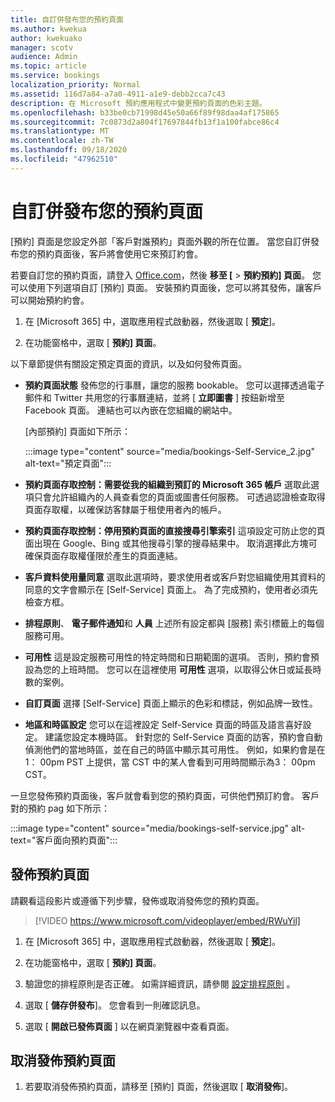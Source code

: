```yaml
---
title: 自訂併發布您的預約頁面
ms.author: kwekua
author: kwekuako
manager: scotv
audience: Admin
ms.topic: article
ms.service: bookings
localization_priority: Normal
ms.assetid: 116d7a84-a7a0-4911-a1e9-debb2cca7c43
description: 在 Microsoft 預約應用程式中變更預約頁面的色彩主題。
ms.openlocfilehash: b33be0cb71998d45e50a66f89f98daa4af175865
ms.sourcegitcommit: 7c0873d2a804f17697844fb13f1a100fabce86c4
ms.translationtype: MT
ms.contentlocale: zh-TW
ms.lasthandoff: 09/18/2020
ms.locfileid: "47962510"
---
```

# <a name="customize-and-publish-your-booking-page"></a>自訂併發布您的預約頁面

[預約] 頁面是您設定外部「客戶對誰預約」頁面外觀的所在位置。 當您自訂併發布您的預約頁面後，客戶將會使用它來預訂約會。

若要自訂您的預約頁面，請登入 [Office.com](https://office.com)，然後 **移至 [** \> **預約預約] 頁面**。 您可以使用下列選項自訂 [預約] 頁面。 安裝預約頁面後，您可以將其發佈，讓客戶可以開始預約約會。

1. 在 [Microsoft 365] 中，選取應用程式啟動器，然後選取 [ **預定**]。

2. 在功能窗格中，選取 [ **預約] 頁面**。

以下章節提供有關設定預定頁面的資訊，以及如何發佈頁面。

- **預約頁面狀態** 發佈您的行事曆，讓您的服務 bookable。 您可以選擇透過電子郵件和 Twitter 共用您的行事曆連結，並將 [ **立即圖書** ] 按鈕新增至 Facebook 頁面。 連結也可以內嵌在您組織的網站中。

    [內部預約] 頁面如下所示：

    :::image type="content" source="media/bookings-Self-Service_2.jpg" alt-text="預定頁面":::

- **預約頁面存取控制：需要從我的組織到預訂的 Microsoft 365 帳戶**  選取此選項只會允許組織內的人員查看您的頁面或圖書任何服務。 可透過認證檢查取得頁面存取權，以確保訪客隸屬于租使用者內的帳戶。

- **預約頁面存取控制：停用預約頁面的直接搜尋引擎索引** 這項設定可防止您的頁面出現在 Google、Bing 或其他搜尋引擎的搜尋結果中。 取消選擇此方塊可確保頁面存取權僅限於產生的頁面連結。

- **客戶資料使用量同意** 選取此選項時，要求使用者或客戶對您組織使用其資料的同意的文字會顯示在 [Self-Service] 頁面上。 為了完成預約，使用者必須先檢查方框。

- **排程原則**、 **電子郵件通知**和 **人員** 上述所有設定都與 [服務] 索引標籤上的每個服務可用。

- **可用性** 這是設定服務可用性的特定時間和日期範圍的選項。 否則，預約會預設為您的上班時間。 您可以在這裡使用 **可用性** 選項，以取得公休日或延長時數的案例。

- **自訂頁面** 選擇 [Self-Service] 頁面上顯示的色彩和標誌，例如品牌一致性。

- **地區和時區設定** 您可以在這裡設定 Self-Service 頁面的時區及語言喜好設定。 建議您設定本機時區。 針對您的 Self-Service 頁面的訪客，預約會自動偵測他們的當地時區，並在自己的時區中顯示其可用性。 例如，如果約會是在1： 00pm PST 上提供，當 CST 中的某人會看到可用時間顯示為3： 00pm CST。

一旦您發佈預約頁面後，客戶就會看到您的預約頁面，可供他們預訂約會。 客戶對的預約 pag 如下所示：

:::image type="content" source="media/bookings-self-service.jpg" alt-text="客戶面向預約頁面":::

## <a name="publish-the-booking-page"></a>發佈預約頁面

請觀看這段影片或遵循下列步驟，發佈或取消發佈您的預約頁面。

> [!VIDEO https://www.microsoft.com/videoplayer/embed/RWuYil]

1. 在 [Microsoft 365] 中，選取應用程式啟動器，然後選取 [ **預定**]。

1. 在功能窗格中，選取 [ **預約] 頁面**。

1. 驗證您的排程原則是否正確。 如需詳細資訊，請參閱 [設定排程原則](set-scheduling-policies.md) 。

1. 選取 [ **儲存併發布**]。 您會看到一則確認訊息。

1. 選取 [ **開啟已發佈頁面** ] 以在網頁瀏覽器中查看頁面。

## <a name="unpublish-the-booking-page"></a>取消發佈預約頁面

1. 若要取消發佈預約頁面，請移至 [預約] 頁面，然後選取 [ **取消發佈**]。
